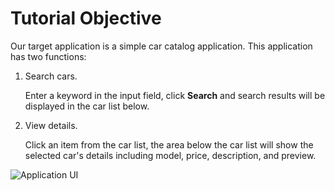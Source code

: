 # Tutorial Objective

Our target application is a simple car catalog application. This
application has two functions:

1.  Search cars.

    Enter a keyword in the input field, click **Search** and search results will be displayed in the car list below.

2.  View details.

    Click an item from the car list, the area below the car list will show the selected car's details including model, price, description, and preview.

![Application UI](../../images/tutorial-searchexample.png " ")

